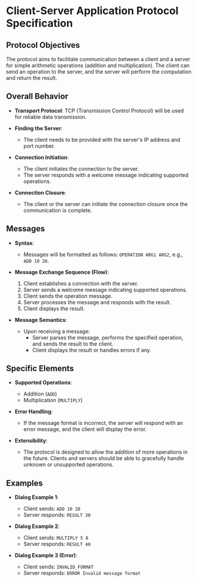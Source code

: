 # Client-Server Application Protocol Specification

## Protocol Objectives

The protocol aims to facilitate communication between a client and a server for simple arithmetic operations (addition and multiplication). The client can send an operation to the server, and the server will perform the computation and return the result.

## Overall Behavior

- **Transport Protocol**: TCP (Transmission Control Protocol) will be used for reliable data transmission.

- **Finding the Server**:
    - The client needs to be provided with the server's IP address and port number.

- **Connection Initiation**:
    - The client initiates the connection to the server.
    - The server responds with a welcome message indicating supported operations.

- **Connection Closure**:
    - The client or the server can initiate the connection closure once the communication is complete.

## Messages

- **Syntax**:
    - Messages will be formatted as follows: `OPERATION ARG1 ARG2`, e.g., `ADD 10 20`.

- **Message Exchange Sequence (Flow)**:
    1. Client establishes a connection with the server.
    2. Server sends a welcome message indicating supported operations.
    3. Client sends the operation message.
    4. Server processes the message and responds with the result.
    5. Client displays the result.

- **Message Semantics**:
    - Upon receiving a message:
        - Server parses the message, performs the specified operation, and sends the result to the client.
        - Client displays the result or handles errors if any.

## Specific Elements

- **Supported Operations**:
    - Addition (`ADD`)
    - Multiplication (`MULTIPLY`)

- **Error Handling**:
    - If the message format is incorrect, the server will respond with an error message, and the client will display the error.

- **Extensibility**:
    - The protocol is designed to allow the addition of more operations in the future. Clients and servers should be able to gracefully handle unknown or unsupported operations.

## Examples

- **Dialog Example 1**:
    - Client sends: `ADD 10 20`
    - Server responds: `RESULT 30`

- **Dialog Example 2**:
    - Client sends: `MULTIPLY 5 8`
    - Server responds: `RESULT 40`

- **Dialog Example 3 (Error)**:
    - Client sends: `INVALID_FORMAT`
    - Server responds: `ERROR Invalid message format`